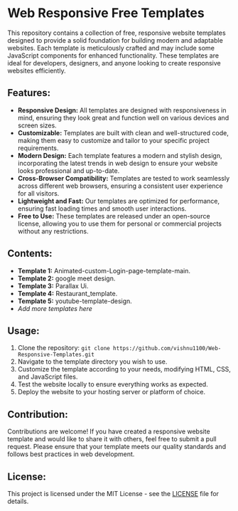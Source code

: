 # Web Responsive Free Templates

This repository contains a collection of free, responsive website templates designed to provide a solid foundation for building modern and adaptable websites. Each template is meticulously crafted  and may include some JavaScript components for enhanced functionality. These templates are ideal for developers, designers, and anyone looking to create responsive websites efficiently.

## Features:

- **Responsive Design:** All templates are designed with responsiveness in mind, ensuring they look great and function well on various devices and screen sizes.
- **Customizable:** Templates are built with clean and well-structured code, making them easy to customize and tailor to your specific project requirements.
- **Modern Design:** Each template features a modern and stylish design, incorporating the latest trends in web design to ensure your website looks professional and up-to-date.
- **Cross-Browser Compatibility:** Templates are tested to work seamlessly across different web browsers, ensuring a consistent user experience for all visitors.
- **Lightweight and Fast:** Our templates are optimized for performance, ensuring fast loading times and smooth user interactions.
- **Free to Use:** These templates are released under an open-source license, allowing you to use them for personal or commercial projects without any restrictions.



## Contents:

- **Template 1:** Animated-custom-Login-page-template-main.
- **Template 2:** google meet design.
- **Template 3:** Parallax Ui.
- **Template 4:** Restaurant_template.
- **Template 5:** youtube-template-design.
- *Add more templates here*





## Usage:

1. Clone the repository: `git clone https://github.com/vishnu1100/Web-Responsive-Templates.git`
2. Navigate to the template directory you wish to use.
3. Customize the template according to your needs, modifying HTML, CSS, and JavaScript files.
4. Test the website locally to ensure everything works as expected.
5. Deploy the website to your hosting server or platform of choice.

## Contribution:

Contributions are welcome! If you have created a responsive website template and would like to share it with others, feel free to submit a pull request. Please ensure that your template meets our quality standards and follows best practices in web development.

## License:

This project is licensed under the MIT License - see the [LICENSE](LICENSE) file for details.
